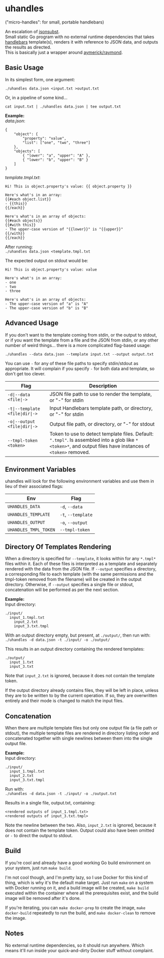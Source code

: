 # uhandles
("micro-handles": for small, portable handlebars)

An escalation of [jsonsubst](https://github.com/arbitar/jsonsubst).  
Small static Go program with no external runtime dependencies that takes [handlebars](https://handlebarsjs.com) template(s), renders it with reference to JSON data, and outputs the results as directed.  
This is basically just a wrapper around [aymerick/raymond](https://github.com/aymerick/raymond).

## Basic Usage
In its simplest form, one argument:

`./uhandles data.json <input.txt >output.txt`

Or, in a pipeline of some kind...

`cat input.txt | ./uhandles data.json | tee output.txt`

**Example:**  
*data.json*:
```
{
	"object": {
		"property": "value",
		"list": ["one", "two", "three"]
	},
	"objects": [
		{ "lower": "a", "upper": "A" },
		{ "lower": "b", "upper": "B" }
	]
}
```
*template.tmpl.txt*:
```
Hi! This is object.property's value: {{ object.property }}

Here's what's in an array:
{{#each object.list}}
- {{this}}
{{/each}}

Here's what's in an array of objects:
{{#each objects}}
{{#with this}}
- The upper-case version of "{{lower}}" is "{{upper}}"
{{/with}}
{{/each}}
```

After running:  
`./uhandles data.json <template.tmpl.txt`

The expected output on stdout would be:
```
Hi! This is object.property's value: value

Here's what's in an array:
- one
- two
- three

Here's what's in an array of objects:
- The upper-case version of "a" is "A"
- The upper-case version of "b" is "B"
```

## Advanced Usage
If you don't want to the template coming from stdin, or the output to stdout, or if you want the template from a file and the JSON from stdin, or any other number of weird things... there is a more complicated flag-based usage:

`./uhandles --data data.json --template input.txt --output output.txt`

You can use `-` for any of these file paths to specify stdin/stdout as appropriate. It will complain if you specify `-` for both data and template, so don't get too clever.

| Flag                            | Description |
| ------------------------------- | - |
| `-d\|--data <file\|->`          | JSON file path to use to render the template, or "-" for stdin |
| `-t\|--template <file\|dir\|->` | Input Handlebars template path, or directory, or "-" for stdin |
| `-o\|--output <file\|dir\|->`   | Output file path, or directory, or "-" for stdout |
| `--tmpl-token <token>`          | Token to use to detect template files. Default: `".tmpl"`. Is assembled into a glob like `*<token>*`, and output files have instances of `<token>` removed.

## Environment Variables
uhandles will look for the following environment variables and use them in lieu of their associated flags:

| Env                   | Flag               |
| --------------------- | ------------------ |
| `UHANDLES_DATA`       | `-d`, `--data`     |
| `UHANDLES_TEMPLATE`   | `-t`, `--template` |
| `UHANDLES_OUTPUT`     | `-o`, `--output`   |
| `UHANDLES_TMPL_TOKEN` | `--tmpl-token`     |

## Directory Of Templates Rendering
When a directory is specified for `--template`, it looks within for any `*.tmpl*` files within it. Each of these files is interpreted as a template and separately rendered with the data from the JSON file. If `--output` specifies a directory, a corresponding file to each template (with the same permissions and the tmpl-token removed from the filename) will be created in the output directory. Otherwise, if `--output` specifies a single file or stdout, concatenation will be performed as per the next section.

**Example:**  
Input directory:  
```
./input/
  input_1.tmpl.txt
	input_2.txt
	input_3.txt.tmpl
```

With an output directory empty, but present, at `./output/`, then run with:  
`./uhandles -d data.json -t ./input/ -o ./output/`

This results in an output directory containing the rendered templates:  
```
./output/
  input_1.txt
  input_3.txt
```

Note that `input_2.txt` is ignored, because it does not contain the template token.

If the output directory already contains files, they will be left in place, unless they are to be written to by the current operation. If so, they are overwritten entirely and their mode is changed to match the input files.

## Concatenation
When there are multiple template files but only one output file (a file path or stdout), the multiple template files are rendered in directory listing order and concatenated together with single newlines between them into the single output file.

**Example:**  
Input directory:
```
./input/
  input_1.tmpl.txt
  input_2.txt
  input_3.txt.tmpl
```

Run with:  
`./uhandles -d data.json -t ./input/ -o ./output.txt`

Results in a single file, output.txt, containing:
```
<rendered outputs of input_1.tmpl.txt>
<rendered outputs of input_3.txt.tmpl>
```

Note the newline between the two. Also, `input_2.txt` is ignored, because it does not contain the template token. Output could also have been omitted or `-` to direct the output to stdout.

## Build
If you're cool and already have a good working Go build environment on your system, just run `make build`.

I'm not cool though, and I'm pretty lazy, so I use Docker for this kind of thing, which is why it's the default make target. Just run `make` on a system with Docker running on it, and a build image will be created, `make build` executed within the container where all the prerequisites exist, and the build image will be removed after it's done.

If you're iterating, you can `make docker-prep` to create the image, `make docker-build` repeatedly to run the build, and `make docker-clean` to remove the image.

## Notes
No external runtime dependencies, so it should run anywhere. Which means it'll run inside your quick-and-dirty Docker stuff without complaint.
